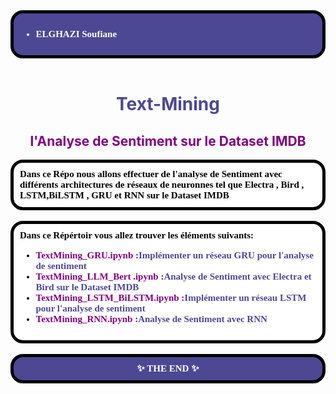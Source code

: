 <div style="background-color:#4c4893; color:white; font-size:15px; font-family:Comic Sans MS; padding:10px;font-weight:bold;border-radius: 20px;border: 5px solid black;">
<ul >
    <li>ELGHAZI Soufiane</li>
</ul>
</div><br>

<h1 style='color:#4c4893' align='center'>
    Text-Mining
</h1>
<h2 style='color:purple' align='center'>
l'Analyse de Sentiment sur le Dataset IMDB
</h2>


<div style="background-color:white; color:black; font-size:15px; font-family:Comic Sans MS; padding:10px; border: 5px solid black;font-weight:bold;border-radius: 20px;">
Dans ce Répo nous allons effectuer de l'analyse de Sentiment avec différents architectures de réseaux de neuronnes tel que Electra , Bird , LSTM,BiLSTM , GRU et RNN sur le Dataset IMDB
</div><br>

<div style="background-color:white; color:black; font-size:15px; font-family:Comic Sans MS; padding:10px; border: 5px solid black;font-weight:bold;border-radius: 20px;">
Dans ce Répértoir vous allez trouver les éléments suivants:
<ul>
    <li><span style="color:purple">TextMining_GRU.ipynb :</span><span style="color:#4c4893">Implémenter un réseau GRU pour l'analyse de sentiment</span></li>
    <li><span style="color:purple">TextMining_LLM_Bert .ipynb :</span><span style="color:#4c4893">Analyse de Sentiment avec Electra et Bird sur le Dataset IMDB</span></li> 
    <li><span style="color:purple">TextMining_LSTM_BiLSTM.ipynb :</span><span style="color:#4c4893">Implémenter un réseau LSTM pour l'analyse de sentiment</span></li>
    <li><span style="color:purple">TextMining_RNN.ipynb :</span><span style="color:#4c4893">Analyse de Sentiment avec RNN</span></li> 
</ul>
</div><br>

<div style="background-color:#4c4893; color:white; font-size:15px; font-family:Comic Sans MS; padding:10px; border: 5px solid black;font-weight:bold;border-radius: 20px;text-align:center"> ✨ THE END ✨</div><br>
